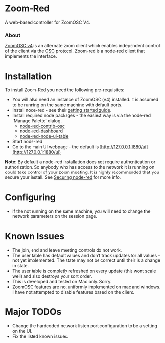 Zoom-Red
=======

A web-based controller for ZoomOSC V4. 

### About

[ZoomOSC v4](https://www.liminalet.com/zoomosc-4-0) is an alternate zoom client which enables independent control of the client via the [OSC](https://en.wikipedia.org/wiki/Open_Sound_Control) protocol. Zoom-red is a node-red client that implements the interface.

# Installation

To install Zoom-Red you need the following pre-requisites:
 * You will also need an instance of ZoomOSC (v4) installed. It is assumed to be running on the same machine with default ports.
 * Install node-red - see their [getting started guide](https://nodered.org/docs/getting-started/).
 * Install required node packages - the easiest way is via the node-red 'Manage Palette' dialog.
     + [node-red-contrib-osc](https://flows.nodered.org/node/node-red-contrib-osc)
     + [node-red-dashboard](https://flows.nodered.org/node/node-red-dashboard)
     + [node-red-node-ui-table](https://flows.nodered.org/node/node-red-node-ui-table)
 * Start node-red 
 * Go to the main UI webpage - the default is [http://127.0.0.1:1880/ui](http://127.0.0.1:1880/ui)
 
**Note**: By default a node-red installation does not require authentication or authorization. So anybody who has access to the network it is running on could take control of your zoom meeting. It is highly recommended that you secure your install. See [Securing node-red](https://nodered.org/docs/user-guide/runtime/securing-node-red) for more info. 

# Configuring

* if the not running on the same machine, you will need to change the network parameters on the session page.

# Known Issues

* The join, end and leave meeting controls do not work.
* The user table has default values and don't track updates for all values - not yet implemented. The state may not be correct until their is a change in state.
* The user table is completly refreshed on every update (this wont scale well) and also destroys your sort order.
* This is developed and tested on Mac only. Sorry. 
* ZoomOSC features are not uniformly implemented on mac and windows. I have not attempted to disable features based on the client.

# Major TODOs

* Change the hardcoded network listen port configuration to be a setting on the UI.
* Fix the listed known issues.
